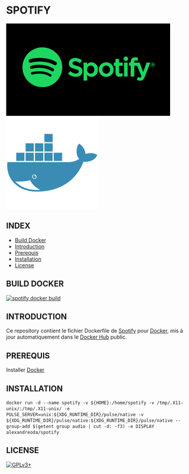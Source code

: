 # SPOTIFY

![spotify](https://raw.githubusercontent.com/oda-alexandre/spotify/master/img/logo-spotify.png) ![docker](https://raw.githubusercontent.com/oda-alexandre/spotify/master/img/logo-docker.png)


## INDEX

- [Build Docker](#BUILD)
- [Introduction](#INTRODUCTION)
- [Prerequis](#PREREQUIS)
- [Installation](#INSTALLATION)
- [License](#LICENSE)


## BUILD DOCKER

[![spotify docker build](https://img.shields.io/docker/build/alexandreoda/spotify.svg)](https://hub.docker.com/r/alexandreoda/spotify)


## INTRODUCTION

Ce repository contient le fichier Dockerfile de [Spotify](https://www.spotify.com/fr/) pour [Docker](https://www.docker.com), mis à jour automatiquement dans le [Docker Hub](https://hub.docker.com/r/alexandreoda/spotify/) public.


## PREREQUIS

Installer [Docker](https://www.docker.com)


## INSTALLATION

```
docker run -d --name spotify -v ${HOME}:/home/spotify -v /tmp/.X11-unix/:/tmp/.X11-unix/ -e PULSE_SERVER=unix:${XDG_RUNTIME_DIR}/pulse/native -v ${XDG_RUNTIME_DIR}/pulse/native:${XDG_RUNTIME_DIR}/pulse/native --group-add $(getent group audio | cut -d: -f3) -e DISPLAY alexandreoda/spotify
```


## LICENSE

[![GPLv3+](http://gplv3.fsf.org/gplv3-127x51.png)](https://github.com/oda-alexandre/spotify/blob/master/LICENSE)
